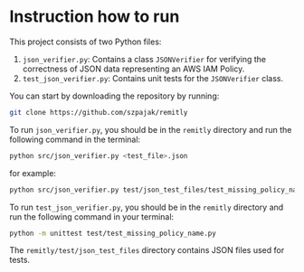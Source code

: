 # Instruction how to run 

This project consists of two Python files:
1. `json_verifier.py`: Contains a class `JSONVerifier` for verifying the correctness of JSON data representing an AWS IAM Policy.
2. `test_json_verifier.py`: Contains unit tests for the `JSONVerifier` class.

You can start by downloading the repository by running:

```bash
git clone https://github.com/szpajak/remitly
```

To run `json_verifier.py`, you should be in the `remitly` directory and run the following command in the terminal:

```bash
python src/json_verifier.py <test_file>.json
```
for example:
```bash
python src/json_verifier.py test/json_test_files/test_missing_policy_name.json
```


To run `test_json_verifier.py`, you should be in the `remitly` directory and run the following command in your terminal:

```bash
python -m unittest test/test_missing_policy_name.py
```

The `remitly/test/json_test_files` directory contains JSON files used for tests.
